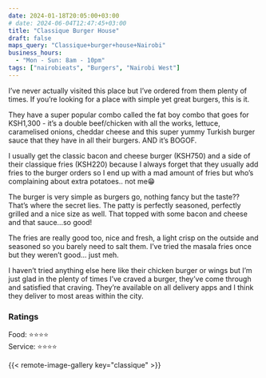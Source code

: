 ```yaml
---
date: 2024-01-18T20:05:00+03:00
# date: 2024-06-04T12:47:45+03:00
title: "Classique Burger House"
draft: false
maps_query: "Classique+burger+house+Nairobi"
business_hours:
  - "Mon - Sun: 8am - 10pm"
tags: ["nairobieats", "Burgers", "Nairobi West"]
---
```


I’ve never actually visited this place but I’ve ordered from them plenty of times. If you’re looking for a place with simple yet great burgers, this is it.

They have a super popular combo called the fat boy combo that goes for KSH1,300 - it’s a double beef/chicken with all the works, lettuce, caramelised onions, cheddar cheese and this super yummy Turkish burger sauce that they have in all their burgers. AND it’s BOGOF.

I usually get the classic bacon and cheese burger (KSH750) and a side of their classique fries (KSH220) because I always forget that they usually add fries to the burger orders so I end up with a mad amount of fries but who’s complaining about extra potatoes.. not me😁

The burger is very simple as burgers go, nothing fancy but the taste?? That’s where the secret lies. The patty is perfectly seasoned, perfectly grilled and a nice size as well. That topped with some bacon and cheese and that sauce…so good!

The fries are really good too, nice and fresh, a light crisp on the outside and seasoned so you barely need to salt them. I’ve tried the masala fries once but they weren’t good… just meh.

I haven’t tried anything else here like their chicken burger or wings but I’m just glad in the plenty of times I’ve craved a burger, they’ve come through and satisfied that craving. They’re available on all delivery apps and I think they deliver to most areas within the city.

### Ratings

Food: ⭐️⭐️⭐️⭐️<br>
Service: ⭐️⭐️⭐️⭐️<br>

{{< remote-image-gallery key="classique" >}}
